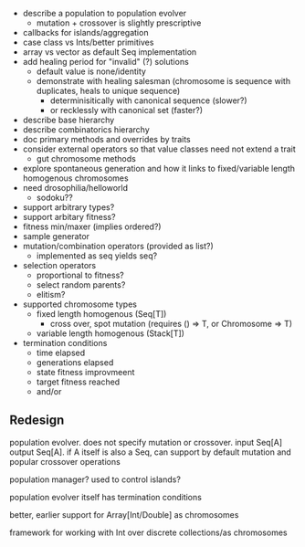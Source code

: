 * describe a population to population evolver
  * mutation + crossover is slightly prescriptive
* callbacks for islands/aggregation
* case class vs Ints/better primitives
* array vs vector as default Seq implementation
* add healing period for "invalid" (?) solutions
  * default value is none/identity
  * demonstrate with healing salesman (chromosome is sequence with duplicates, heals to unique sequence)
    * determinisitically with canonical sequence (slower?)
    * or recklessly with canonical set (faster?)
* describe base hierarchy
* describe combinatorics hierarchy
* doc primary methods and overrides by traits
* consider external operators so that value classes need not extend a trait
  * gut chromosome methods
* explore spontaneous generation and how it links to fixed/variable length homogenous chromosomes
* need drosophilia/helloworld
  * sodoku??
* support arbitrary types?
* support arbitary fitness?
* fitness min/maxer (implies ordered?)
* sample generator
* mutation/combination operators (provided as list?)
  * implemented as seq yields seq?
* selection operators
  * proportional to fitness?
  * select random parents?
  * elitism?
* supported chromosome types
  * fixed length homogenous (Seq[T])
    * cross over, spot mutation (requires () => T, or Chromosome => T)
  * variable length homogenous (Stack[T])
* termination conditions
  * time elapsed
  * generations elapsed
  * state fitness improvmeent
  * target fitness reached
  * and/or

## Redesign

population evolver. does not specify mutation or crossover. input Seq[A] output Seq[A]. if A itself is also a Seq, can support by default mutation and popular crossover operations

population manager? used to control islands?

population evolver itself has termination conditions

better, earlier support for Array[Int/Double] as chromosomes

framework for working with Int over discrete collections/as chromosomes
